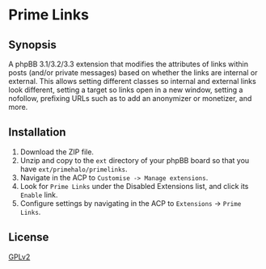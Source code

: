 # Prime Links

## Synopsis

A phpBB 3.1/3.2/3.3 extension that modifies the attributes of links within posts (and/or private messages) based on whether the links are internal or external. This allows setting different classes so internal and external links look different, setting a target so links open in a new window, setting a nofollow, prefixing URLs such as to add an anonymizer or monetizer, and more.

## Installation

1. Download the ZIP file.
2. Unzip and copy to the `ext` directory of your phpBB board so that you have `ext/primehalo/primelinks`.
3. Navigate in the ACP to `Customise -> Manage extensions`.
4. Look for `Prime Links` under the Disabled Extensions list, and click its `Enable` link.
5. Configure settings by navigating in the ACP to `Extensions` -> `Prime Links`.

## License

[GPLv2](license.txt)
